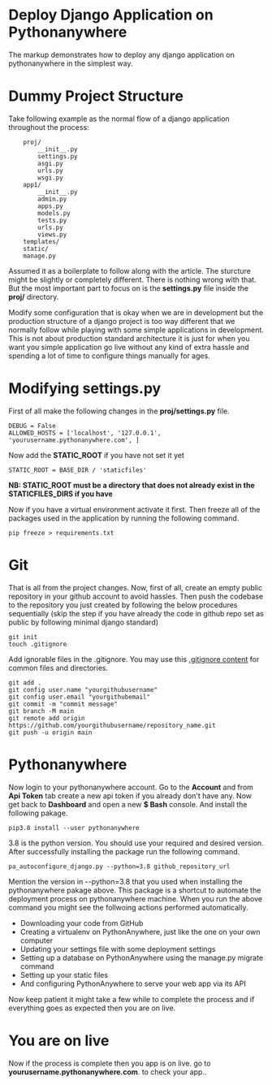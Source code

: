 # Deploy Django Application on Pythonanywhere

The markup demonstrates how to deploy any django application on pythonanywhere in the simplest way.

# Dummy Project Structure

Take following example as the normal flow of a django application throughout the process:
        
        proj/
            __init__.py
            settings.py
            asgi.py
            urls.py
            wsgi.py
        app1/
            __init__.py
            admin.py
            apps.py
            models.py
            tests.py
            urls.py
            views.py
        templates/
        static/
        manage.py
        
Assumed it as a boilerplate to follow along with the article. The sturcture might be slightly or completely different. There is nothing wrong with that. But the most important part to focus on is the **settings.py** file inside the **proj/** directory.

Modify some configuration that is okay when we are in development but the production structure of a django project is too way different that we normally follow while playing with some simple applications in development. This is not about production standard architecture it is just for when you want you simple application go live without any kind of extra hassle and spending a lot of time to configure things manually for ages.

# Modifying settings.py

First of all make the following changes in the **proj/settings.py** file.

    DEBUG = False
    ALLOWED_HOSTS = ['localhost', '127.0.0.1', 'yourusername.pythonanywhere.com', ]

Now add the **STATIC_ROOT** if you have not set it yet
    
    STATIC_ROOT = BASE_DIR / 'staticfiles'
    
**NB: STATIC_ROOT must be a directory that does not already exist in the STATICFILES_DIRS if you have**

Now if you have a virtual environment activate it first. Then freeze all of the packages used in the application by running the following command.

    pip freeze > requirements.txt
    
# Git

That is all from the project changes. Now, first of all, create an empty public repository in your github account to avoid hassles. Then push the codebase to the repository you just created by following the below procedures sequentially (skip the step if you have already the code in github repo set as public by following minimal django standard)

    git init
    touch .gitignore
    
Add ignorable files in the .gitignore. You may use this [.gitignore content](https://djangowaves.com/tips-tricks/gitignore-for-a-django-project/) for common files and directories.

    git add .
    git config user.name "yourgithubusername"
    git config user.email "yourgithubemail"
    git commit -m "commit message"
    git branch -M main
    git remote add origin https://github.com/yourgithubusername/repository_name.git
    git push -u origin main
    
# Pythonanywhere

Now login to your pythonanywhere account. Go to the **Account** and from **Api Token** tab create a new api token if you already don't have any. Now get back to **Dashboard** and open a new **$ Bash**  console. And install the following pakage.

    pip3.8 install --user pythonanywhere
    
    
3.8 is the python version. You should use your required and desired version. After successfully installing the package run the following command.

    pa_autoconfigure_django.py --python=3.8 github_repository_url
    
Mention the version in --python=3.8 that you used when installing the pythonanywhere pakage above. This package is a shortcut to automate the deployment process on pythonanywhere machine. When you run the above command you might see the follwoing actions performed automatically.

+ Downloading your code from GitHub
+ Creating a virtualenv on PythonAnywhere, just like the one on your own computer
+ Updating your settings file with some deployment settings
+ Setting up a database on PythonAnywhere using the manage.py migrate command
+ Setting up your static files
+ And configuring PythonAnywhere to serve your web app via its API

Now keep patient it might take a few while to complete the process and if everything goes as expected then you are on live.

# You are on live

Now if the process is complete then you app is on live. go to **yourusername.pythonanywhere.com**. to check your app..
            
